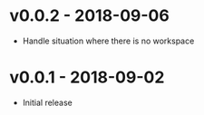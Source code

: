 # v0.0.2 - 2018-09-06
- Handle situation where there is no workspace

# v0.0.1 - 2018-09-02
- Initial release
